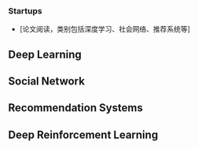 ### Startups
  - [论文阅读，类别包括深度学习、社会网络、推荐系统等]

##  Deep Learning

##  Social Network

##  Recommendation Systems

##  Deep Reinforcement Learning


